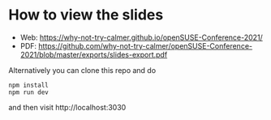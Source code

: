 # How to view the slides
* Web: https://why-not-try-calmer.github.io/openSUSE-Conference-2021/
* PDF: https://github.com/why-not-try-calmer/openSUSE-Conference-2021/blob/master/exports/slides-export.pdf

Alternatively you can clone this repo and do
```
npm install
npm run dev
```
and then visit http://localhost:3030
